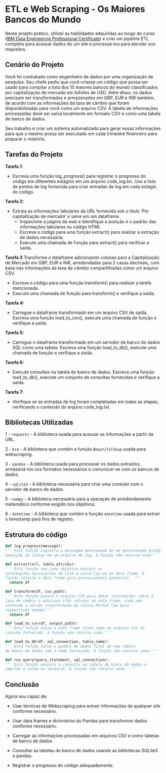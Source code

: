 # ETL e Web Scraping - Os Maiores Bancos do Mundo

Neste projeto prático, utilizei as habilidades adquiridas ao longo do curso ([IBM Data Engineering Professional Certificate](https://www.coursera.org/professional-certificates/ibm-data-engineer)) e criei um pipeline ETL completo para acessar dados de um site e processá-los para atender aos requisitos.

## Cenário do Projeto

Você foi contratado como engenheiro de dados por uma organização de pesquisa. Seu chefe pediu que você criasse um código que possa ser usado para compilar a lista dos 10 maiores bancos do mundo classificados por capitalização de mercado em bilhões de USD. Além disso, os dados precisam ser transformados e armazenados em GBP, EUR e INR também, de acordo com as informações da taxa de câmbio que foram disponibilizadas para você como um arquivo CSV. A tabela de informações processadas deve ser salva localmente em formato CSV e como uma tabela de banco de dados.

Seu trabalho é criar um sistema automatizado para gerar essas informações para que o mesmo possa ser executado em cada trimestre financeiro para preparar o relatório.

## Tarefas do Projeto

**Tarefa 1:**
- Escreva uma função log_progress() para registrar o progresso do código em diferentes estágios em um arquivo code_log.txt. Use a lista de pontos de log fornecida para criar entradas de log em cada estágio do código.

**Tarefa 2:**
- Extraia as informações tabulares da URL fornecida sob o título ‘Por capitalização de mercado’ e salve em um dataframe.
  - Inspecione a página da web e identifique a posição e o padrão das informações tabulares no código HTML
  - Escreva o código para uma função extract() para realizar a extração de dados necessária.
  - Execute uma chamada de função para extract() para verificar a saída.

**Tarefa 3**
Transforme o dataframe adicionando colunas para a Capitalização de Mercado em GBP, EUR e INR, arredondadas para 2 casas decimais, com base nas informações da taxa de câmbio compartilhadas como um arquivo CSV.
  - Escreva o código para uma função transform() para realizar a tarefa mencionada.
  - Execute uma chamada de função para transform() e verifique a saída.

**Tarefa 4:**
  - Carregue o dataframe transformado em um arquivo CSV de saída. Escreva uma função load_to_csv(), execute uma chamada de função e verifique a saída.

**Tarefa 5:**
  - Carregue o dataframe transformado em um servidor de banco de dados SQL como uma tabela. Escreva uma função load_to_db(), execute uma chamada de função e verifique a saída.

**Tarefa 6:**
  - Execute consultas na tabela do banco de dados. Escreva uma função load_to_db(), execute um conjunto de consultas fornecidas e verifique a saída.

**Tarefa 7:**
  - Verifique se as entradas de log foram completadas em todas as etapas, verificando o conteúdo do arquivo code_log.txt.

## Bibliotecas Utilizadas

1 - ```requests``` - A biblioteca usada para acessar as informações a partir da URL.

2 - ```bs4``` - A biblioteca que contém a função ```BeautifulSoup``` usada para webscraping.

3 - ```pandas``` - A biblioteca usada para processar os dados extraídos, armazená-los nos formatos necessários e comunicar-se com os bancos de dados.

4 - ```sqlite3``` - A biblioteca necessária para criar uma conexão com o servidor de banco de dados.

5 - ```numpy``` - A biblioteca necessária para a operação de arredondamento matemático conforme exigido nos objetivos.

6 - ```datetime``` - A biblioteca que contém a função ```datetime``` usada para extrair o timestamp para fins de registro.


## Estrutura do código

```python
def log_progress(message):
''' Esta função registra a mensagem mencionada de um determinado estágio da
execução do código em um arquivo de log. A função não retorna nada'''

def extract(url, table_attribs):
''' Esta função tem como objetivo extrair as
informações necessárias do site e salvá-las em um data frame. A
função retorna o data frame para processamento posterior. '''
  return df

def transform(df, csv_path):
''' Esta função acessa o arquivo CSV para obter informações sobre a
taxa de câmbio e adiciona três colunas ao data frame, cada uma
contendo a versão transformada da coluna Market Cap para
respectivas moedas'''
  return df

def load_to_csv(df, output_path):
''' Esta função salva o data frame final como um arquivo CSV no
caminho fornecido. A função não retorna nada.'''

def load_to_db(df, sql_connection, table_name):
''' Esta função salva o quadro de dados final em uma tabela
de banco de dados com o nome fornecido. A função não retorna nada.'''

def run_query(query_statement, sql_connection):
''' Esta função executa a consulta na tabela de banco de dados e
imprime a saída no terminal. A função não retorna nada. '''
```

## Conclusão

Agora sou capaz de:

- Usar técnicas de Webscraping para extrair informações de qualquer site conforme necessário.

- Usar data frames e dicionários do Pandas para transformar dados conforme necessário.

- Carregar as informações processadas em arquivos CSV e como tabelas de banco de dados.

- Consultar as tabelas do banco de dados usando as bibliotecas SQLite3 e pandas.

- Registrar o progresso do código adequadamente.
